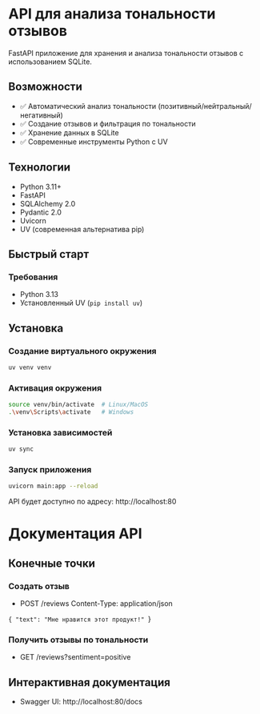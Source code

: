 # API для анализа тональности отзывов

FastAPI приложение для хранения и анализа тональности отзывов с использованием SQLite.

## Возможности

- ✅ Автоматический анализ тональности (позитивный/нейтральный/негативный)
- ✅ Создание отзывов и фильтрация по тональности
- ✅ Хранение данных в SQLite
- ✅ Современные инструменты Python с UV

## Технологии

- Python 3.11+
- FastAPI
- SQLAlchemy 2.0
- Pydantic 2.0
- Uvicorn
- UV (современная альтернатива pip)

## Быстрый старт

### Требования
- Python 3.13
- Установленный UV (`pip install uv`)

## Установка
### Создание виртуального окружения
```bash
uv venv venv
```

### Активация окружения
```bash
source venv/bin/activate  # Linux/MacOS
.\venv\Scripts\activate   # Windows
```

### Установка зависимостей
```bash
uv sync
```

### Запуск приложения
```bash
uvicorn main:app --reload
```

API будет доступно по адресу: http://localhost:80

# Документация API

## Конечные точки

### Создать отзыв
- POST /reviews
Content-Type: application/json

`{
  "text": "Мне нравится этот продукт!"
`}

### Получить отзывы по тональности
- GET /reviews?sentiment=positive

## Интерактивная документация
- Swagger UI: http://localhost:80/docs



